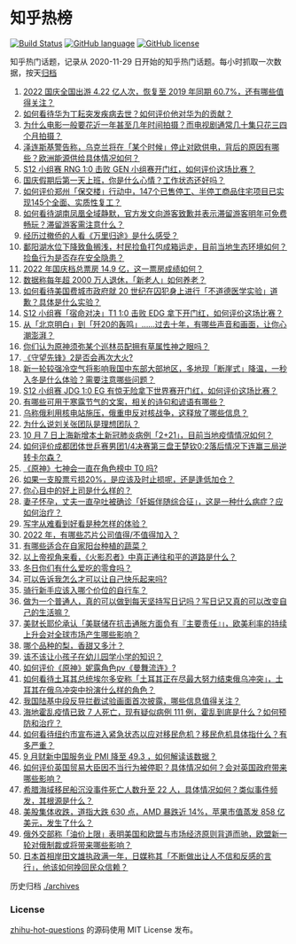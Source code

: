 # 知乎热榜
[![Build Status](https://github.com/ToWeLong/zhihu-hot-questions/workflows/CI/badge.svg)](https://github.com/ToWeLong/zhihu-hot-questions/actions)
[![GitHub language](https://img.shields.io/badge/language-golang-orange.svg)](https://golang.org/)
[![GitHub license](https://img.shields.io/github/license/ToWeLong/zhihu-hot-questions)](https://github.com/ToWeLong/zhihu-hot-questions/blob/main/LICENSE)

知乎热门话题，记录从 2020-11-29 日开始的知乎热门话题。每小时抓取一次数据，按天[归档](./archives)

<!-- BEGIN -->

1. [2022 国庆全国出游 4.22 亿人次，恢复至 2019 年同期 60.7%，还有哪些值得关注？](https://www.zhihu.com/question/558122615)
1. [如何看待华为丁耘突发疾病去世？如何评价他对华为的贡献？](https://www.zhihu.com/question/558151315)
1. [为什么电影一般要花近一年甚至几年时间拍摄？而电视剧通常几十集只花三四个月拍摄？](https://www.zhihu.com/question/40679568)
1. [泽连斯基警告称，乌克兰将在「某个时候」停止对欧供电，背后的原因有哪些？欧洲能源供给具体情况如何？](https://www.zhihu.com/question/558100773)
1. [S12 小组赛 RNG 1:0 击败 GEN 小组赛开门红，如何评价这场比赛？](https://www.zhihu.com/question/558170691)
1. [国庆假期后第一天上班，你是什么心情？工作状态还好吗？](https://www.zhihu.com/question/558160044)
1. [如何评价郑州「保交楼」行动中，147个已售停工、半停工商品住宅项目已实现145个全面、实质性复工？](https://www.zhihu.com/question/558160107)
1. [如何看待湖南凤凰全域静默，官方发文向游客致歉并表示滞留游客明年可免费畅玩？滞留游客需注意什么？](https://www.zhihu.com/question/558085596)
1. [经历过撤侨的人看《万里归途》是什么感受？](https://www.zhihu.com/question/557202695)
1. [鄱阳湖水位下降致鱼搁浅，村民捡鱼打包成箱运走，目前当地生态环境如何？捡鱼行为是否存在安全隐患？](https://www.zhihu.com/question/558119661)
1. [2022 年国庆档总票房 14.9 亿，这一票房成绩如何？](https://www.zhihu.com/question/558151014)
1. [数据称每年超 2000 万人退休，「新老人」如何养老？](https://www.zhihu.com/question/558086357)
1. [如何看待美国费城市政府就 20 世纪在囚犯身上进行「不道德医学实验」道歉？具体是什么实验？](https://www.zhihu.com/question/558160892)
1. [S12 小组赛「宿命对决」T1 1:0 击败 EDG 拿下开门红，如何评价这场比赛？](https://www.zhihu.com/question/558164726)
1. [从「北京明白」到「歼20的轰鸣」……过去十年，有哪些声音和画面，让你心潮澎湃？](https://www.zhihu.com/question/557611532)
1. [你们认为原神须弥某个巡林员配拥有草属性神之眼吗？](https://www.zhihu.com/question/550923881)
1. [《守望先锋》2是否会再次大火?](https://www.zhihu.com/question/530046575)
1. [新一轮较强冷空气将影响我国中东部大部地区，多地现「断崖式」降温，一秒入冬是什么体验？需要注意哪些问题？](https://www.zhihu.com/question/558115301)
1. [S12 小组赛 JDG 1:0 EG 有惊无险拿下世界赛开门红，如何评价这场比赛？](https://www.zhihu.com/question/558162108)
1. [有哪些可用于寒露节气的文案，相关的诗句和谚语有哪些？](https://www.zhihu.com/question/414931657)
1. [乌称俄利用核电站施压，俄重申反对核战争，这释放了哪些信息？](https://www.zhihu.com/question/558077582)
1. [为什么说刘关张团队是理想团队？](https://www.zhihu.com/question/556882566)
1. [10 月 7 日上海新增本土新冠肺炎病例「2+21」，目前当地疫情情况如何？](https://www.zhihu.com/question/558160702)
1. [如何评价成都团体世乒赛男团1/4决赛第三盘王楚钦0:2落后情况下连赢三局逆转卡尔森？](https://www.zhihu.com/question/558137703)
1. [《原神》七神会一直在角色榜中 T0 吗?](https://www.zhihu.com/question/457501075)
1. [如果一支股票亏损20%，是应该及时止损呢，还是逢低加仓？](https://www.zhihu.com/question/558084804)
1. [你心目中的好上司是什么样的？](https://www.zhihu.com/question/523714788)
1. [妻子怀孕，丈夫一直孕吐被确诊「妊娠伴随综合征」，这是一种什么病症？应如何治疗？](https://www.zhihu.com/question/558003361)
1. [写字从难看到好看是种怎样的体验？](https://www.zhihu.com/question/34673804)
1. [2022 年，有哪些芯片公司值得/不值得加入？](https://www.zhihu.com/question/515185998)
1. [有哪些适合在自家阳台种植的蔬菜？](https://www.zhihu.com/question/527091213)
1. [以上帝视角来看，《火影忍者》中真正通往和平的道路是什么？](https://www.zhihu.com/question/558085193)
1. [冬日你们有什么爱吃的零食吗？](https://www.zhihu.com/question/433184010)
1. [可以告诉我怎么才可以让自己快乐起来吗?](https://www.zhihu.com/question/558141017)
1. [骑行新手应该入哪个价位的自行车？](https://www.zhihu.com/question/554629830)
1. [做为一个普通人，真的可以做到每天坚持写日记吗？写日记又真的可以改变自己的生活嘛？](https://www.zhihu.com/question/555526566)
1. [美财长耶伦承认「美联储在抗击通胀方面负有『主要责任』」，欧美利率的持续上升会对全球市场产生哪些影响？](https://www.zhihu.com/question/558078214)
1. [哪个品种的梨，香甜又多汁？](https://www.zhihu.com/question/553737610)
1. [该不该让小孩子在幼儿园学小学的知识？](https://www.zhihu.com/question/46464362)
1. [如何评价《原神》妮露角色pv《曼舞流连》?](https://www.zhihu.com/question/558124766)
1. [如何看待土耳其总统埃尔多安称「土耳其正在尽最大努力结束俄乌冲突」，土耳其在俄乌冲突中扮演什么样的角色？](https://www.zhihu.com/question/558160371)
1. [我国陆基中段反导拦截试验画面首次披露，哪些信息值得关注？](https://www.zhihu.com/question/558167624)
1. [海地霍乱疫情已致 7 人死亡，现有疑似病例 111 例，霍乱到底是什么？如何预防和治疗？](https://www.zhihu.com/question/558115930)
1. [如何看待纽约市宣布进入紧急状态以应对移民危机？移民危机具体指什么？有多严重？](https://www.zhihu.com/question/558161017)
1. [9 月财新中国服务业 PMI 降至 49.3  ，如何解读该数据？](https://www.zhihu.com/question/558172022)
1. [如何评价英国贸易大臣因不当行为被停职？具体情况如何？会对英国政府带来哪些影响？](https://www.zhihu.com/question/558160669)
1. [希腊海域移民船沉没事件死亡人数升至 22 人，具体情况如何？类似事件频发，其根源是什么？](https://www.zhihu.com/question/558083550)
1. [美股集体收跌，道指大跌 630 点，AMD 暴跌近 14%，苹果市值蒸发 858 亿美元，发生了什么？](https://www.zhihu.com/question/558163449)
1. [俄外交部称「油价上限」表明美国和欧盟与市场经济原则背道而驰，欧盟新一轮对俄制裁或将带来哪些影响？](https://www.zhihu.com/question/558075543)
1. [日本首相岸田文雄执政满一年，日媒称其「不断做出让人不信和反感的言行」，他该如何挽回民众信赖？](https://www.zhihu.com/question/558086090)

<!-- END -->

历史归档 [./archives](./archives)


### License
[zhihu-hot-questions](https://github.com/towelong/zhihu-hot-questions) 的源码使用 MIT License 发布。